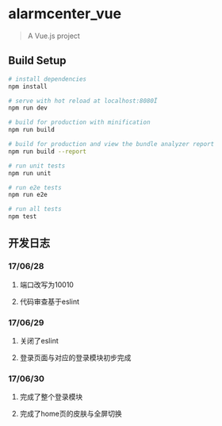 # alarmcenter_vue

> A Vue.js project

## Build Setup

``` bash
# install dependencies
npm install

# serve with hot reload at localhost:8080Ï
npm run dev

# build for production with minification
npm run build

# build for production and view the bundle analyzer report
npm run build --report

# run unit tests
npm run unit

# run e2e tests
npm run e2e

# run all tests
npm test
```

## 开发日志

### 17/06/28

 1. 端口改写为10010

 2. 代码审查基于eslint

### 17/06/29

  1. 关闭了eslint

  2. 登录页面与对应的登录模块初步完成

### 17/06/30

  1. 完成了整个登录模块

  2. 完成了home页的皮肤与全屏切换